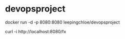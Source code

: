 # devopsproject

docker run -d -p 8080:8080 leepingchloe/devopsproject

curl -i http://localhost:8080/fx
